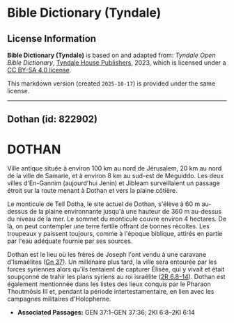 # Bible Dictionary (Tyndale)

## License Information

**Bible Dictionary (Tyndale)** is based on and adapted from: _Tyndale Open Bible Dictionary_, [Tyndale House Publishers](https://tyndaleopenresources.com/), 2023, which is licensed under a [CC BY-SA 4.0 license](https://creativecommons.org/licenses/by-sa/4.0/legalcode.en).

This markdown version (created `2025-10-17`) is provided under the same license.



--------------------------------

## Dothan (id: 822902)

DOTHAN
======

Ville antique située à environ 100 km au nord de Jérusalem, 20 km au nord de la ville de Samarie, et à environ 8 km au sud\-est de Meguiddo. Les deux villes d'En\-Gannim (aujourd'hui Jenin) et Jibleam surveillaient un passage étroit sur la route menant à Dothan et vers la plaine côtière.

Le monticule de Tell Dotha, le site actuel de Dothan, s'élève à 60 m au\-dessus de la plaine environnante jusqu'à une hauteur de 360 m au\-dessus du niveau de la mer. Le sommet du monticule couvre environ 4 hectares. De là, on peut contempler une terre fertile offrant de bonnes récoltes. Les troupeaux y paissent toujours, comme à l'époque biblique, attirés en partie par l'eau adéquate fournie par ses sources.

Dothan est le lieu où les frères de Joseph l'ont vendu à une caravane d'Ismaélites ([Gn 37](https://ref.ly/Gen37:1-Gen37:36)). Un millénaire plus tard, la ville sera entourée par les forces syriennes alors qu'ils tentaient de capturer Élisée, qui y vivait et était soupçonné de trahir les plans syriens au roi israélite ([2R 6\.8–14](https://ref.ly/2Kgs6:8-2Kgs6:14)). Dothan est également mentionnée dans les listes des lieux conquis par le Pharaon Thoutmôsis III et, pendant la période intertestamentaire, en lien avec les campagnes militaires d'Holopherne.

* **Associated Passages:** GEN 37:1–GEN 37:36; 2KI 6:8–2KI 6:14


